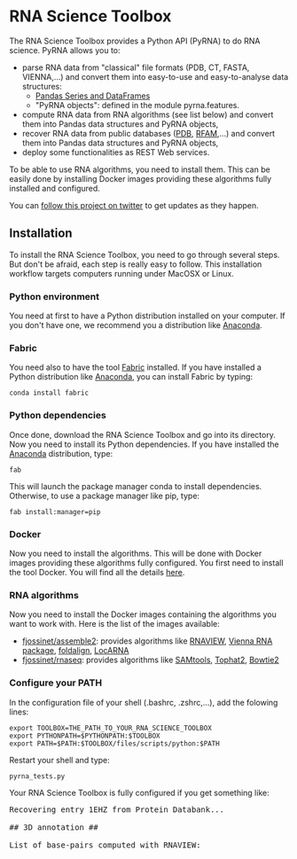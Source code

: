 RNA Science Toolbox
===================

The RNA Science Toolbox provides a Python API (PyRNA) to do RNA science. PyRNA allows you to:

* parse RNA data from "classical" file formats (PDB, CT, FASTA, VIENNA,...) and convert them into easy-to-use and easy-to-analyse data structures:
    * [Pandas Series and DataFrames](http://pandas.pydata.org/pandas-docs/stable/dsintro.html)
    * "PyRNA objects": defined in the module pyrna.features.
* compute RNA data from RNA algorithms (see list below) and convert them into Pandas data structures and PyRNA objects,
* recover RNA data from public databases ([PDB](http://www.rcsb.org/pdb/home/home.do), [RFAM](http://rfam.sanger.ac.uk),...) and convert them into Pandas data structures and PyRNA objects,
* deploy some functionalities as REST Web services.

To be able to use RNA algorithms, you need to install them. This can be easily done by installing Docker images providing these algorithms fully installed and configured.

You can [follow this project on twitter](https://twitter.com/RnaSciToolbox) to get updates as they happen.

Installation
------------

To install the RNA Science Toolbox, you need to go through several steps. But don't be afraid, each step is really easy to follow. This installation workflow targets computers running under MacOSX or Linux.

### Python environment

You need at first to have a Python distribution installed on your computer. If you don't have one, we recommend you a distribution like [Anaconda](https://www.continuum.io/why-anaconda).

### Fabric

You need also to have the tool [Fabric](http://www.fabfile.org) installed. If you have installed a Python distribution like [Anaconda](https://www.continuum.io/why-anaconda), you can install Fabric by typing:

    conda install fabric

### Python dependencies

Once done, download the RNA Science Toolbox and go into its directory. Now you need to install its Python dependencies. If you have installed the [Anaconda](https://www.continuum.io/why-anaconda) distribution, type:


    fab

This will launch the package manager conda to install dependencies. Otherwise, to use a package manager like pip, type:

    fab install:manager=pip

### Docker

Now you need to install the algorithms. This will be done with Docker images providing these algorithms fully configured. You first need to install the tool Docker. You will find all the details [here](https://docs.docker.com/engine/installation/).

### RNA algorithms

Now you need to install the Docker images containing the algorithms you want to work with. Here is the list of the images available:

 * [fjossinet/assemble2](https://hub.docker.com/r/fjossinet/assemble2/): provides algorithms like [RNAVIEW](http://ndbserver.rutgers.edu/ndbmodule/services/download/rnaview.html), [Vienna RNA package](https://www.tbi.univie.ac.at/RNA/), [foldalign](http://rth.dk/resources/foldalign/), [LocARNA](http://rna.informatik.uni-freiburg.de/LocARNA/)
 * [fjossinet/rnaseq](https://hub.docker.com/r/fjossinet/rnaseq/): provides algorithms like [SAMtools](http://samtools.sourceforge.net), [Tophat2](https://ccb.jhu.edu/software/tophat/), [Bowtie2](http://bowtie-bio.sourceforge.net/bowtie2/index.shtml)

### Configure your PATH

In the configuration file of your shell (.bashrc, .zshrc,...), add the folowing lines:

    export TOOLBOX=THE_PATH_TO_YOUR_RNA_SCIENCE_TOOLBOX
    export PYTHONPATH=$PYTHONPATH:$TOOLBOX
    export PATH=$PATH:$TOOLBOX/files/scripts/python:$PATH

Restart your shell and type:

    pyrna_tests.py

Your RNA Science Toolbox is fully configured if you get something like:

<pre>
Recovering entry 1EHZ from Protein Databank...

## 3D annotation ##

List of base-pairs computed with RNAVIEW:
</pre>
